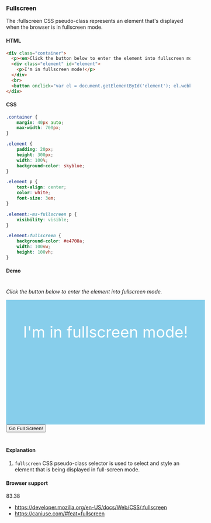 ### Fullscreen

The :fullscreen CSS pseudo-class represents an element that's displayed when the browser is in fullscreen mode.

#### HTML

```html
<div class="container">
  <p><em>Click the button below to enter the element into fullscreen mode. </em></p>
  <div class="element" id="element">
    <p>I'm in fullscreen mode!</p>
  </div>
  <br>
  <button onclick="var el = document.getElementById('element'); el.webkitRequestFullscreen();">Go Full Screen!</button>
</div>
```

#### CSS

```css
.container {
    margin: 40px auto;
    max-width: 700px;
}

.element {
    padding: 20px;
    height: 300px;
    width: 100%;
    background-color: skyblue;
}

.element p {
    text-align: center;
    color: white;
    font-size: 3em;
}

.element:-ms-fullscreen p {
    visibility: visible;
}

.element:fullscreen {
    background-color: #e4708a;
    width: 100vw;
    height: 100vh;
}
```

#### Demo

<div class="snippet-demo">
  <div class="snippet-demo__sinppet-fullscreen">
    <div class="container">
	  <p><em>Click the button below to enter the element into fullscreen mode. </em></p>
	  <div class="element" id="element">
	    <p>I'm in fullscreen mode!</p>
	  </div>
	  <button onclick="var el = document.getElementById('element'); el.webkitRequestFullscreen();">Go Full Screen!</button>
	</div>
  </div>
</div>

<style>
.container {
    margin: 40px auto;
    max-width: 700px;
}

.element {
    padding: 20px;
    height: 300px;
    width: 100%;
    background-color: skyblue;
}

.element p {
    text-align: center;
    color: white;
    font-size: 3em;
}

.element:-ms-fullscreen p {
    visibility: visible;
}

.element:fullscreen {
    background-color: #e4708a;
    width: 100vw;
    height: 100vh;
}
</style>

#### Explanation

1. `fullscreen` CSS pseudo-class selector is used to select and style an element that is being displayed in full-screen mode.

#### Browser support

<span class="snippet__support-note">83.38</span>

* https://developer.mozilla.org/en-US/docs/Web/CSS/:fullscreen
* https://caniuse.com/#feat=fullscreen

<!-- tags: animation -->

